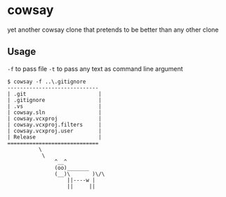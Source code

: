 # cowsay
yet another cowsay clone that pretends to be better than any other clone

## Usage
```-f``` to pass file
```-t``` to pass any text as command line argument

```
$ cowsay -f ..\.gitignore
-----------------------------
| .git                       |
| .gitignore                 |
| .vs                        |
| cowsay.sln                 |
| cowsay.vcxproj             |
| cowsay.vcxproj.filters     |
| cowsay.vcxproj.user        |
| Release                    |
=============================
          \
           \
               ^__^
               (oo)_______
               (__)\       )\/\
                   ||----w |
                   ||     ||
```
